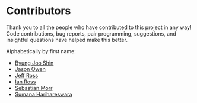 # Contributors

Thank you to
all the people who have
contributed to this project
in any way!
Code contributions,
bug reports,
pair programming,
suggestions,
and insightful questions
have helped make this better.

Alphabetically by first name:

- [Byung Joo Shin](https://github.com/byshiny)
- [Jason Owen](https://jasonaowen.net/)
- [Jeff Ross](https://github.com/jeffro94)
- [Ian Ross](https://github.com/ihross)
- [Sebastian Morr](https://github.com/blinry)
- [Sumana Harihareswara](https://github.com/brainwane)
